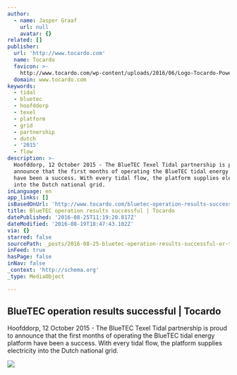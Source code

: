 ```yaml
---
author:
  - name: Jasper Graaf
    url: null
    avatar: {}
related: []
publisher:
  url: 'http://www.tocardo.com'
  name: Tocardo
  favicon: >-
    http://www.tocardo.com/wp-content/uploads/2016/06/Logo-Tocardo-Power-icon.png
  domain: www.tocardo.com
keywords:
  - tidal
  - bluetec
  - hoofddorp
  - texel
  - platform
  - grid
  - partnership
  - dutch
  - '2015'
  - flow
description: >-
  Hoofddorp, 12 October 2015 - The BlueTEC Texel Tidal partnership is proud to
  announce that the first months of operating the BlueTEC tidal energy platform
  have been a success. With every tidal flow, the platform supplies electricity
  into the Dutch national grid.
inLanguage: en
app_links: []
isBasedOnUrl: 'http://www.tocardo.com/bluetec-operation-results-successful/'
title: BlueTEC operation results successful | Tocardo
datePublished: '2016-08-25T11:19:20.817Z'
dateModified: '2016-08-19T18:47:43.102Z'
via: {}
starred: false
sourcePath: _posts/2016-08-25-bluetec-operation-results-successful-or-tocardo.md
inFeed: true
hasPage: false
inNav: false
_context: 'http://schema.org'
_type: MediaObject

---
```

<article style=""><h1>BlueTEC operation results successful | Tocardo</h1><p>Hoofddorp, 12 October 2015 - The BlueTEC Texel Tidal partnership is proud to announce that the first months of operating the BlueTEC tidal energy platform have been a success. With every tidal flow, the platform supplies electricity into the Dutch national grid.</p><img src="http://www.tocardo.com/wp-content/uploads/2016/02/bluetec-texel.jpg" /></article>